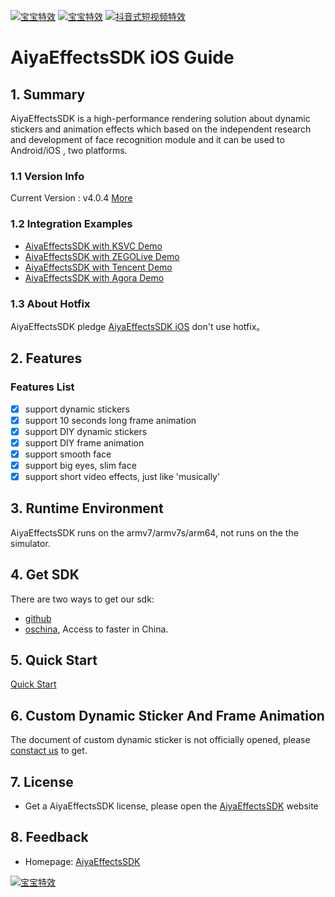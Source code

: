 <a href="http://www.aiyaapp.com/product/bbtx"><img src="doc/summarize1.jpg" border="0" alt="宝宝特效" /></a>
<a href="http://www.aiyaapp.com/product/bbtx"><img src="doc/summarize2.jpg" border="0" alt="宝宝特效" /></a>
<a href="http://www.aiyaapp.com/txshow.html"><img src="doc/shortVideo.jpg" border="0" alt="抖音式短视频特效" /></a>

# AiyaEffectsSDK iOS Guide

## 1. Summary
AiyaEffectsSDK is a high-performance rendering solution about dynamic stickers and animation effects which based on the independent research and development of face recognition module and it can be used to Android/iOS , two platforms.

### 1.1 Version Info
Current Version : v4.0.4 [More](doc/versionHistory.md)

### 1.2 Integration Examples
* [AiyaEffectsSDK with KSVC Demo](https://github.com/aiyaapp/AiyaEffectsWithKSVCIOS)
* [AiyaEffectsSDK with ZEGOLive Demo](https://github.com/aiyaapp/AiyaEffectsWithZegoIOS)
* [AiyaEffectsSDK with Tencent Demo](https://github.com/aiyaapp/AiyaEffectsWithTXIOS)
* [AiyaEffectsSDK with Agora Demo](https://github.com/aiyaapp/AiyaEffectsWithAgoraIOS)

### 1.3 About Hotfix
AiyaEffectsSDK pledge [AiyaEffectsSDK iOS](https://github.com/aiyaapp/AiyaEffectsIOS) don't use hotfix。

## 2. Features

### Features List
- [x] support dynamic stickers
- [x] support 10 seconds long frame animation
- [x] support DIY dynamic stickers
- [x] support DIY frame animation
- [x] support smooth face
- [x] support big eyes, slim face
- [x] support short video effects, just like 'musically'

## 3. Runtime Environment
AiyaEffectsSDK runs on the armv7/armv7s/arm64, not runs on the the simulator.

## 4. Get SDK
There are two ways to get our sdk:

* [github](https://github.com/aiyaapp/AiyaEffectsIOS)
* [oschina](http://git.oschina.net/wangyng/AiyaEffectsIOS), Access to faster in China.

## 5. Quick Start
[Quick Start](doc/howToUse.md)

## 6. Custom Dynamic Sticker And Frame Animation
The document of custom dynamic sticker is not officially opened, please [constact us](http://www.aiyaapp.com/product/bbtx) to get.

## 7. License
* Get a AiyaEffectsSDK license, please open the [AiyaEffectsSDK](http://www.aiyaapp.com/product/bbtx) website

## 8. Feedback
- Homepage: [AiyaEffectsSDK](http://www.aiyaapp.com/product/bbtx)

<a href="http://www.aiyaapp.com/product/bbtx"><img src="doc/logo.png" border="0" alt="宝宝特效" /></a>
